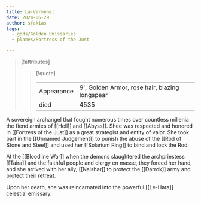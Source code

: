 ```yaml
---
title: La-Vermenel
date: 2024-06-29
author: sfakias
tags:
  - gods/Golden Emissaries
  - planes/Fortress of the Just

---
```


> [!attributes]
> 
> > [!quote]
> >
> > | | |
> > | --- | --- |
> > | Appearance | 9', Golden Armor, rose hair, blazing longspear |
> > | died | 4535 |

A sovereign archangel that fought numerous times over countless millenia the fiend armies of [[Hell]] and [[Abyss]]. Shee was respected and honored in [[Fortress of the Just]] as a great strategist and entity of valor. She took part in the [[Unnamed Judgement]] to punish the abuse of the [[Rod of Stone and Steel]] and used her [[Solarium Ring]] to bind and lock the Rod.

At the [[Bloodline War]] when the demons slaughtered the archpriestess [[Taira]] and the faithful people and clergy en masse, they forced her hand, and she arrived with her ally, [[Nalshar]] to protect the [[Darrok]] army and protect their retreat.

Upon her death, she was reincarnated into the powerful [[Le-Hara]] celestial emissary.